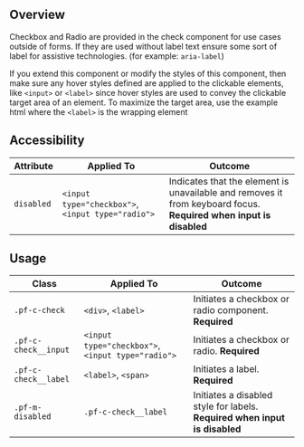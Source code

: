 ## Overview

Checkbox and Radio are provided in the check component for use cases outside of forms. If they are used without label text ensure some sort of label for assistive technologies. (for example: `aria-label`)

If you extend this component or modify the styles of this component, then make sure any hover styles defined are applied to the clickable elements, like `<input>` or `<label>` since hover styles are used to convey the clickable target area of an element. To maximize the target area, use the example html where the `<label>` is the wrapping element

## Accessibility

| Attribute | Applied To | Outcome |
| -- | -- | -- |
| `disabled` | `<input type="checkbox">`,`<input type="radio">` | Indicates that the element is unavailable and removes it from keyboard focus. **Required when input is disabled** |

## Usage

| Class | Applied To | Outcome |
| -- | -- | -- |
| `.pf-c-check` | `<div>`, `<label>` |  Initiates a checkbox or radio component. **Required**  |
| `.pf-c-check__input` | `<input type="checkbox">`,`<input type="radio">` |  Initiates a checkbox or radio. **Required**  |
| `.pf-c-check__label` | `<label>`, `<span>` |  Initiates a label. **Required**  |
| `.pf-m-disabled` | `.pf-c-check__label` |  Initiates a disabled style for labels. **Required when input is disabled** |